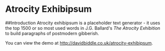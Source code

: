 # Atrocity Exhibipsum
##Introduction
Atrocity exhibipsum is a placeholder text generator - it uses the top 1500 or so most used words in J.G. Ballard's _The Atrocity Exhibition_ to build paragraphs of postmodern gibberish. 

You can view the demo at http://davidbiddle.co.uk/atrocity-exhibipsum.